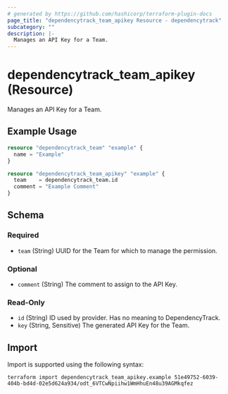 ```yaml
---
# generated by https://github.com/hashicorp/terraform-plugin-docs
page_title: "dependencytrack_team_apikey Resource - dependencytrack"
subcategory: ""
description: |-
  Manages an API Key for a Team.
---
```


# dependencytrack_team_apikey (Resource)

Manages an API Key for a Team.

## Example Usage

```terraform
resource "dependencytrack_team" "example" {
  name = "Example"
}

resource "dependencytrack_team_apikey" "example" {
  team    = dependencytrack_team.id
  comment = "Example Comment"
}
```

<!-- schema generated by tfplugindocs -->
## Schema

### Required

- `team` (String) UUID for the Team for which to manage the permission.

### Optional

- `comment` (String) The comment to assign to the API Key.

### Read-Only

- `id` (String) ID used by provider. Has no meaning to DependencyTrack.
- `key` (String, Sensitive) The generated API Key for the Team.

## Import

Import is supported using the following syntax:

```shell
terraform import dependencytrack_team_apikey.example 51e49752-6039-404b-bd4d-02e5d624a934/odt_6VTCwNpiihw1WmHhuEn48u39AGMkqfez
```
